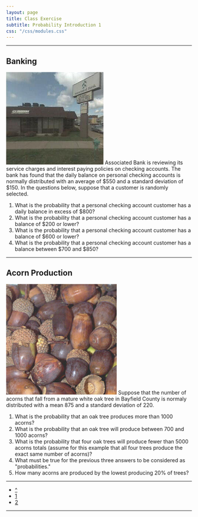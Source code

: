 ```yaml
---
layout: page
title: Class Exercise
subtitle: Probability Introduction 1
css: "/css/modules.css"
---
```


----

## Banking
<img src="zimgs/associated-bank.jpg" alt="Associated Bank" class="img-right">
Associated Bank is reviewing its service charges and interest paying policies on checking accounts. The bank has found that the daily balance on personal checking accounts is normally distributed with an average of $550 and a standard deviation of $150. In the questions below, suppose that a customer is randomly selected.

1. What is the probability that a personal checking account customer has a daily balance in excess of $800?
1. What is the probability that a personal checking account customer has a balance of $200 or lower?
1. What is the probability that a personal checking account customer has a balance of $600 or lower?
1. What is the probability that a personal checking account customer has a balance between $700 and $850?

----

## Acorn Production
<img src="zimgs/acorns.jpg" alt="Acorns" class="img-right">
Suppose that the number of acorns that fall from a mature white oak tree in Bayfield County is normaly distributed with a mean 875 and a standard deviation of 220.

1. What is the probability that an oak tree produces more than 1000 acorns?
1. What is the probability that an oak tree will produce between 700 and 1000 acorns?
1. What is the probability that four oak trees will produce fewer than 5000 acorns totals (assume for this example that all four trees produce the exact same number of acorns)?
1. What must be true for the previous three answers to be considered as "probabilities."
1. How many acorns are produced by the lowest producing 20% of trees?

----

<div class="text-center">
<ul class="pagination pagination-lg">
  <li><a href="Probability.html">^</a></li>
  <li class="active"><a href="#">1</a></li>
  <li><a href="Probability_CE2.html">2</a></li>
</ul>
</div>

----
